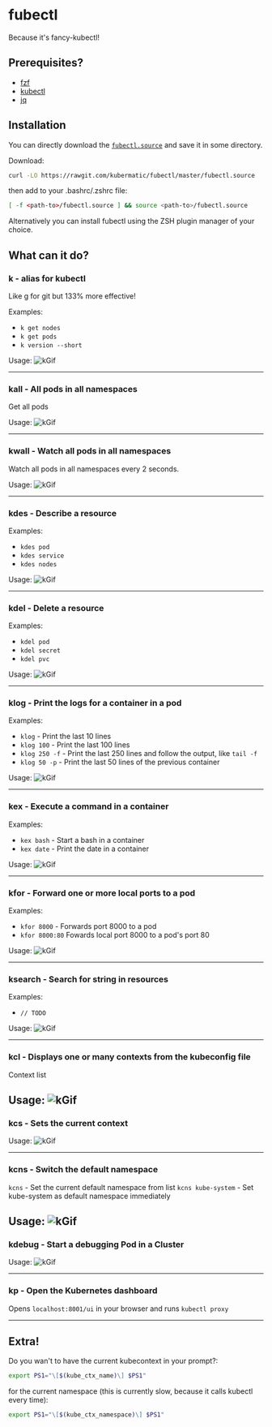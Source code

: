 # fubectl
Because it's fancy-kubectl!

## Prerequisites?
* [fzf](https://github.com/junegunn/fzf)
* [kubectl](https://github.com/kubernetes/kubernetes)
* [jq](https://stedolan.github.io/jq/)

## Installation

You can directly download the [`fubectl.source`](https://rawgit.com/kubermatic/fubectl/master/fubectl.source)
and save it in some directory.

Download:
```bash
curl -LO https://rawgit.com/kubermatic/fubectl/master/fubectl.source
```

then add to your .bashrc/.zshrc file:
```bash
[ -f <path-to>/fubectl.source ] && source <path-to>/fubectl.source
```

Alternatively you can install fubectl using the ZSH plugin manager of your
choice.

## What can it do?

### k - alias for kubectl

Like g for git but 133% more effective!

Examples:
 - `k get nodes`
 - `k get pods`
 - `k version --short`

Usage:
![kGif](./demo_src/k.gif)

---

### kall - All pods in all namespaces

Get all pods

Usage:
![kGif](./demo_src/kall.gif)

---

### kwall - Watch all pods in all namespaces

Watch all pods in all namespaces every 2 seconds.

Usage:
![kGif](./demo_src/kwall.gif)

---

### kdes - Describe a resource

Examples:
- `kdes pod`
- `kdes service`
- `kdes nodes`

Usage:
![kGif](./demo_src/kdes.gif)

---

### kdel - Delete a resource

Examples:
- `kdel pod`
- `kdel secret`
- `kdel pvc`

Usage:
![kGif](./demo_src/kdel.gif)

---

### klog - Print the logs for a container in a pod

Examples:
- `klog` - Print the last 10 lines
- `klog 100` - Print the last 100 lines
- `klog 250 -f` - Print the last 250 lines and follow the output, like `tail -f`
- `klog 50 -p` - Print the last 50 lines of the previous container

Usage:
![kGif](./demo_src/klog.gif)

---

### kex - Execute a command in a container

Examples:
- `kex bash` - Start a bash in a container
- `kex date` - Print the date in a container

Usage:
![kGif](./demo_src/kex.gif)

---

### kfor - Forward one or more local ports to a pod

Examples:
- `kfor 8000` - Forwards port 8000 to a pod
- `kfor 8000:80` Fowards local port 8000 to a pod's port 80

Usage:
![kGif](./demo_src/kfor.gif)

---

### ksearch - Search for string in resources

Examples:
- `// TODO`

Usage:
![kGif](./demo_src/ksearch.gif)

---

### kcl - Displays one or many contexts from the kubeconfig file
Context list

Usage:
![kGif](./demo_src/kcl.gif)
---
### kcs - Sets the current context

Usage:
![kGif](./demo_src/kcs.gif)

---

### kcns - Switch the default namespace

`kcns` - Set the current default namespace from list
`kcns kube-system` - Set kube-system as default namespace immediately

Usage:
![kGif](./demo_src/kcns.gif)
---

### kdebug - Start a debugging Pod in a Cluster

Usage:
![kGif](./demo_src/kdebug.gif)

---

### kp - Open the Kubernetes dashboard

Opens `localhost:8001/ui` in your browser and runs `kubectl proxy`

---

## Extra!
Do you wan't to have the current kubecontext in your prompt?:
```bash
export PS1="\[$(kube_ctx_name)\] $PS1"
```

for the current namespace (this is currently slow, because it calls kubectl every time):
```bash
export PS1="\[$(kube_ctx_namespace)\] $PS1"
```
